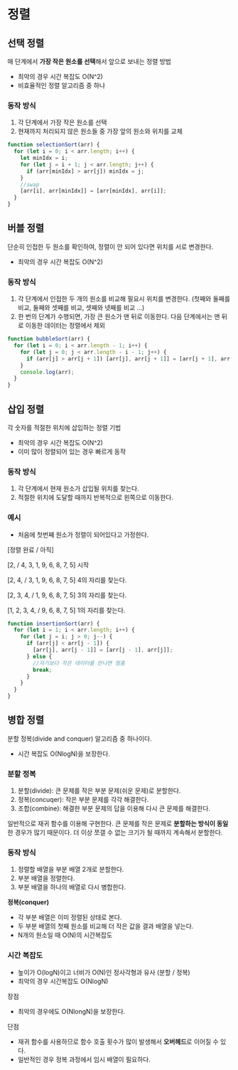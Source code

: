 # 정렬

## 선택 정렬

매 단계에서 **가장 작은 원소를 선택**해서 앞으로 보내는 정렬 방법

- 최악의 경우 시간 복잡도 O(N^2)
- 비효율적인 정렬 알고리즘 중 하나

### 동작 방식

1.  각 단계에서 가장 작은 원소를 선택
2.  현재까지 처리되지 않은 원소들 중 가장 앞의 원소와 위치를 교체

```javascript
function selectionSort(arr) {
  for (let i = 0; i < arr.length; i++) {
    let minIdx = i;
    for (let j = i + 1; j < arr.length; j++) {
      if (arr[minIdx] > arr[j]) minIdx = j;
    }
    //swap
    [arr[i], arr[minIdx]] = [arr[minIdx], arr[i]];
  }
}
```

## 버블 정렬

단순히 인접한 두 원소를 확인하여, 정렬이 안 되어 있다면 위치를 서로 변경한다.

- 최악의 경우 시간 복잡도 O(N^2)

### 동작 방식

1. 각 단계에서 인접한 두 개의 원소를 비교해 필요시 위치를 변경한다.
   (첫째와 둘째를 비교, 둘째와 셋째를 비교, 셋째와 넷째를 비교 ...)
2. 한 번의 단계가 수행되면, 가장 큰 원소가 맨 뒤로 이동한다. 다음 단계에서는 맨 뒤로 이동한 데이터는 정렬에서 제외

```javascript
function bubbleSort(arr) {
  for (let i = 0; i < arr.length - 1; i++) {
    for (let j = 0; j < arr.length - i - 1; j++) {
      if (arr[j] > arr[j + 1]) [arr[j], arr[j + 1]] = [arr[j + 1], arr[j]];
    }
    console.log(arr);
  }
}
```

## 삽입 정렬

각 숫자를 적절한 위치에 삽입하는 정렬 기법

- 최악의 경우 시간 복잡도 O(N^2)
- 이미 많이 정렬되어 있는 경우 빠르게 동작

### 동작 방식

1. 각 단계에서 현재 원소가 삽입될 위치를 찾는다.
2. 적절한 위치에 도달할 때까지 반복적으로 왼쪽으로 이동한다.

### 예시

- 처음에 첫번째 원소가 정렬이 되어있다고 가정한다.

[정렬 완료 / 아직]

[2, / 4, 3, 1, 9, 6, 8, 7, 5] 시작

[2, 4, / 3, 1, 9, 6, 8, 7, 5] 4의 자리를 찾는다.

[2, 3, 4, / 1, 9, 6, 8, 7, 5] 3의 자리를 찾는다.

[1, 2, 3, 4, / 9, 6, 8, 7, 5] 1의 자리를 찾는다.

```javascript
function insertionSort(arr) {
  for (let i = 1; i < arr.length; i++) {
    for (let j = i; j > 0; j--) {
      if (arr[j] < arr[j - 1]) {
        [arr[j], arr[j - 1]] = [arr[j - 1], arr[j]];
      } else {
        //자기보다 작은 데이터를 만나면 멈춤
        break;
      }
    }
  }
}
```

## 병합 정렬

분할 정복(divide and conquer) 알고리즘 중 하나이다.

- 시간 복잡도 O(NlogN)을 보장한다.

### 분할 정복

1.  분할(divide): 큰 문제를 작은 부분 문제(쉬운 문제)로 분할한다.
2.  정복(concuqer): 작은 부분 문제를 각각 해결한다.
3.  조합(combine): 해결한 부분 문제의 답을 이용해 다시 큰 문제를 해결한다.

일반적으로 재귀 함수를 이용해 구현한다. 큰 문제를 작은 문제로 **분할하는 방식이 동일**한 경우가 많기 때문이다.
더 이상 쪼갤 수 없는 크기가 될 때까지 계속해서 분할한다.

### 동작 방식

1. 정렬할 배열을 부분 배열 2개로 분할한다.
2. 부분 배열을 정렬한다.
3. 부분 배열을 하나의 배열로 다시 병합한다.

**정복(conquer)**

- 각 부분 배열은 이미 정렬된 상태로 본다.
- 두 부분 배열의 첫째 원소를 비교해 더 작은 값을 결과 배열을 넣는다.
- N개의 원소일 때 O(N)의 시간복잡도

### 시간 복잡도

- 높이가 O(logN)이고 너비가 O(N)인 정사각형과 유사 (분할 / 정복)
- 최악의 경우 시간복잡도 O(NlogN)

장점

- 최악의 경우에도 O(NlongN)을 보장한다.

단점

- 재귀 함수를 사용하므로 함수 호출 횟수가 많이 발생해서 **오버헤드**로 이어질 수 있다.
- 일반적인 경우 정복 과정에서 임시 배열이 필요하다.
